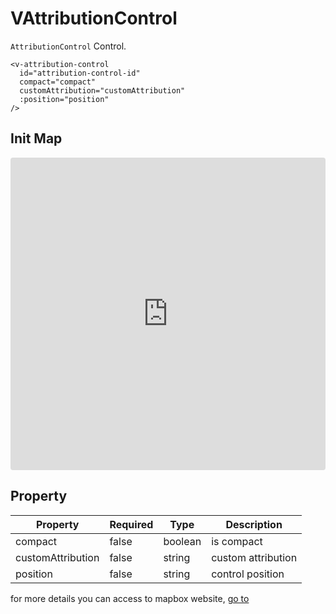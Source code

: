 # VAttributionControl

`AttributionControl` Control.

```
<v-attribution-control
  id="attribution-control-id"
  compact="compact"
  customAttribution="customAttribution"
  :position="position"
/>
```

## Init Map

<iframe src="https://codesandbox.io/embed/vmap-examples-mnqjgn?fontsize=14&hidenavigation=1&initialpath=%2Fvattributioncontrol%2Fbasic&module=%2Fsrc%2Fviews%2Fvattributioncontrol%2FBasic.vue&theme=dark"
     style="width:100%; height:500px; border:0; border-radius: 4px; overflow:hidden;"
     title="vmap examples"
     allow="accelerometer; ambient-light-sensor; camera; encrypted-media; geolocation; gyroscope; hid; microphone; midi; payment; usb; vr; xr-spatial-tracking"
     sandbox="allow-forms allow-modals allow-popups allow-presentation allow-same-origin allow-scripts"
   ></iframe>

## Property

| Property          | Required | Type    | Description        |
| ----------------- | -------- | ------- | ------------------ |
| compact           | false    | boolean | is compact         |
| customAttribution | false    | string  | custom attribution |
| position          | false    | string  | control position   |

for more details you can access to mapbox website, [go to](https://docs.mapbox.com/mapbox-gl-js/api/markers/#attributioncontrol)
